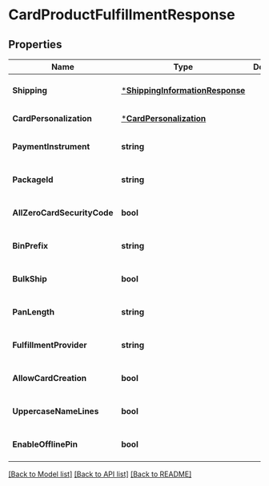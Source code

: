 # CardProductFulfillmentResponse

## Properties
Name | Type | Description | Notes
------------ | ------------- | ------------- | -------------
**Shipping** | [***ShippingInformationResponse**](ShippingInformationResponse.md) |  | [optional] [default to null]
**CardPersonalization** | [***CardPersonalization**](card_personalization.md) |  | [default to null]
**PaymentInstrument** | **string** |  | [optional] [default to null]
**PackageId** | **string** |  | [optional] [default to null]
**AllZeroCardSecurityCode** | **bool** |  | [optional] [default to null]
**BinPrefix** | **string** |  | [optional] [default to null]
**BulkShip** | **bool** |  | [optional] [default to null]
**PanLength** | **string** |  | [optional] [default to null]
**FulfillmentProvider** | **string** |  | [optional] [default to null]
**AllowCardCreation** | **bool** |  | [optional] [default to null]
**UppercaseNameLines** | **bool** |  | [optional] [default to null]
**EnableOfflinePin** | **bool** |  | [optional] [default to null]

[[Back to Model list]](../README.md#documentation-for-models) [[Back to API list]](../README.md#documentation-for-api-endpoints) [[Back to README]](../README.md)


